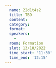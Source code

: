 ```yaml
---
  name: 22d1t4s2
  title: TBD
  content:
  category: 
  format: 
  speakers: 
    - 
  room: Formation
  slot: 13/10/2022
  time_start: '11:30'
  time_end: '12:15'
---
```



